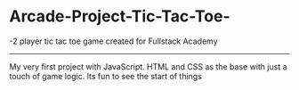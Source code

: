 # Arcade-Project-Tic-Tac-Toe-
-2 player tic tac toe game created for Fullstack Academy  
<hr>
My very first project with JavaScript. HTML and CSS as the base with just a touch of game logic. Its fun to see the start of things 
